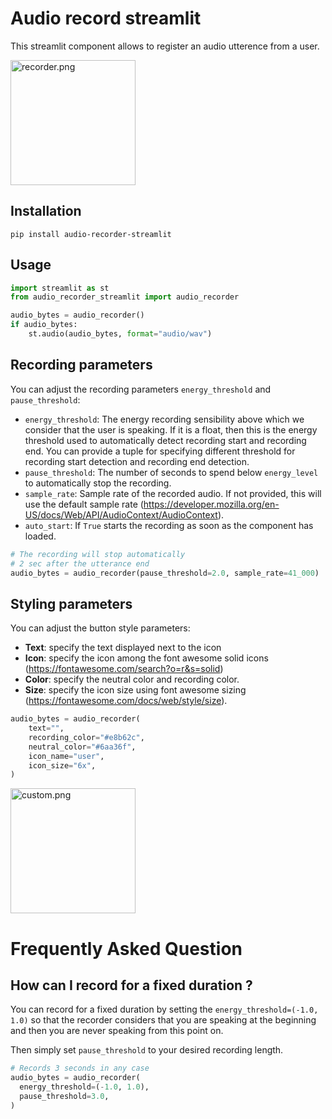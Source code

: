 # Audio record streamlit

This streamlit component allows to register an audio utterence from a user.

<img src="https://raw.githubusercontent.com/Joooohan/audio-recorder-streamlit/main/img/recorder.png" alt="recorder.png" width="200"/>

## Installation

`pip install audio-recorder-streamlit`

## Usage

```python
import streamlit as st
from audio_recorder_streamlit import audio_recorder

audio_bytes = audio_recorder()
if audio_bytes:
    st.audio(audio_bytes, format="audio/wav")
```

## Recording parameters

You can adjust the recording parameters `energy_threshold` and
`pause_threshold`:
- `energy_threshold`: The energy recording sensibility above which we consider
    that the user is speaking. If it is a float, then this is the energy
    threshold used to automatically detect recording start and recording end.
    You can provide a tuple for specifying different threshold for recording
    start detection and recording end detection.
- `pause_threshold`: The number of seconds to spend below `energy_level` to
    automatically stop the recording.
- `sample_rate`: Sample rate of the recorded audio. If not provided, this will use the
    default sample rate (https://developer.mozilla.org/en-US/docs/Web/API/AudioContext/AudioContext).
- `auto_start`: If `True` starts the recording as soon as the component has loaded.

```python
# The recording will stop automatically
# 2 sec after the utterance end
audio_bytes = audio_recorder(pause_threshold=2.0, sample_rate=41_000)
```

## Styling parameters

You can adjust the button style parameters:
- **Text**: specify the text displayed next to the icon
- **Icon**: specify the icon among the font awesome solid icons
  (https://fontawesome.com/search?o=r&s=solid)
- **Color**: specify the neutral color and recording color.
- **Size**: specify the icon size using font awesome sizing
  (https://fontawesome.com/docs/web/style/size).

```python
audio_bytes = audio_recorder(
    text="",
    recording_color="#e8b62c",
    neutral_color="#6aa36f",
    icon_name="user",
    icon_size="6x",
)
```
<img src="https://raw.githubusercontent.com/Joooohan/audio-recorder-streamlit/main/img/custom.png" alt="custom.png" width="200"/>

# Frequently Asked Question
## How can I record for a fixed duration ?

You can record for a fixed duration by setting the `energy_threshold=(-1.0, 1.0)`
so that the recorder considers that you are speaking at the beginning and then
you are never speaking from this point on.

Then simply set `pause_threshold` to your desired recording length.

```python
# Records 3 seconds in any case
audio_bytes = audio_recorder(
  energy_threshold=(-1.0, 1.0),
  pause_threshold=3.0,
)
```
